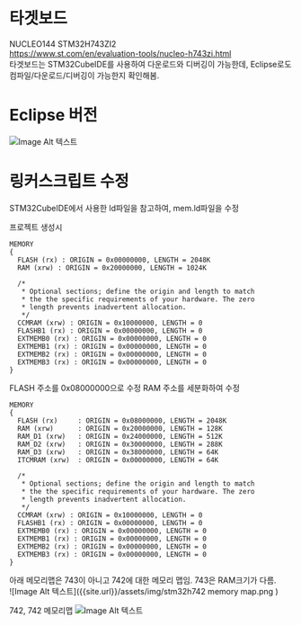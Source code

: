 
타겟보드
==
NUCLEO144 STM32H743ZI2  
https://www.st.com/en/evaluation-tools/nucleo-h743zi.html  
타겟보드는 STM32CubeIDE를 사용하여 다운로드와 디버깅이 가능한데, Eclipse로도 컴파일/다운로드/디버깅이 가능한지 확인해봄.  

Eclipse 버전
==
![Image Alt 텍스트]({{site.url}}/assets/img/eclipse.png )


링커스크립트 수정
==
STM32CubeIDE에서 사용한 ld파일을 참고하여, mem.ld파일을 수정  

프로젝트 생성시  
```
MEMORY
{
  FLASH (rx) : ORIGIN = 0x00000000, LENGTH = 2048K
  RAM (xrw) : ORIGIN = 0x20000000, LENGTH = 1024K

  /*
   * Optional sections; define the origin and length to match
   * the the specific requirements of your hardware. The zero
   * length prevents inadvertent allocation.
   */
  CCMRAM (xrw) : ORIGIN = 0x10000000, LENGTH = 0
  FLASHB1 (rx) : ORIGIN = 0x00000000, LENGTH = 0
  EXTMEMB0 (rx) : ORIGIN = 0x00000000, LENGTH = 0
  EXTMEMB1 (rx) : ORIGIN = 0x00000000, LENGTH = 0
  EXTMEMB2 (rx) : ORIGIN = 0x00000000, LENGTH = 0
  EXTMEMB3 (rx) : ORIGIN = 0x00000000, LENGTH = 0
}
```
FLASH 주소를 0x08000000으로 수정
RAM 주소를 세분화하여 수정

```
MEMORY
{
  FLASH (rx)     : ORIGIN = 0x08000000, LENGTH = 2048K
  RAM (xrw)      : ORIGIN = 0x20000000, LENGTH = 128K
  RAM_D1 (xrw)   : ORIGIN = 0x24000000, LENGTH = 512K
  RAM_D2 (xrw)   : ORIGIN = 0x30000000, LENGTH = 288K
  RAM_D3 (xrw)   : ORIGIN = 0x38000000, LENGTH = 64K
  ITCMRAM (xrw)  : ORIGIN = 0x00000000, LENGTH = 64K

  /*
   * Optional sections; define the origin and length to match
   * the the specific requirements of your hardware. The zero
   * length prevents inadvertent allocation.
   */
  CCMRAM (xrw) : ORIGIN = 0x10000000, LENGTH = 0
  FLASHB1 (rx) : ORIGIN = 0x00000000, LENGTH = 0
  EXTMEMB0 (rx) : ORIGIN = 0x00000000, LENGTH = 0
  EXTMEMB1 (rx) : ORIGIN = 0x00000000, LENGTH = 0
  EXTMEMB2 (rx) : ORIGIN = 0x00000000, LENGTH = 0
  EXTMEMB3 (rx) : ORIGIN = 0x00000000, LENGTH = 0
}
```
아래 메모리맵은 743이 아니고 742에 대한 메모리 맵임. 743은 RAM크기가 다름.  
![Image Alt 텍스트]({{site.url}}/assets/img/stm32h742 memory map.png )  

742, 742 메모리맵
![Image Alt 텍스트]({{site.url}}/assets/img/stm32h742,743_memory_map.png )  

